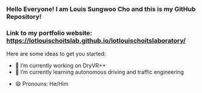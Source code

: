 ### Hello Everyone! I am Louis Sungwoo Cho and this is my GitHub Repository!
### Link to my portfolio website: https://lotlouischoitslab.github.io/lotlouischoitslaboratory/


Here are some ideas to get you started:

- 🔭 I’m currently working on DryVR++
- 🌱 I’m currently learning autonomous driving and traffic engineering
<!-- - 👯 I’m looking to collaborate on ...
- 🤔 I’m looking for help with ...
- 💬 Ask me about ...
- 📫 How to reach me: -->
- 😄 Pronouns: He/Him
<!-- - ⚡ Fun fact: ... -->

